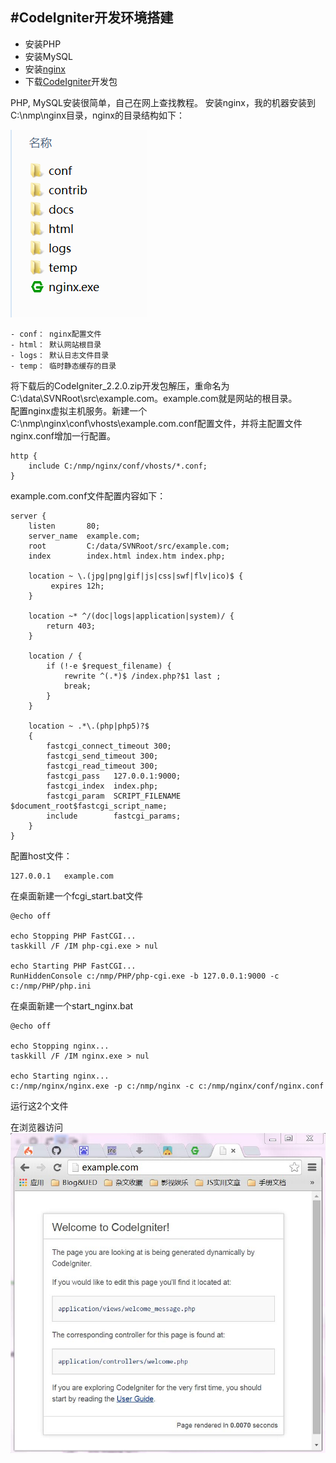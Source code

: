 #CodeIgniter开发环境搭建
----------------------

- 安装PHP
- 安装MySQL
- 安装[nginx](2)
- 下载[CodeIgniter](1)开发包

PHP, MySQL安装很简单，自己在网上查找教程。
安装nginx，我的机器安装到C:\nmp\nginx目录，nginx的目录结构如下：

   ![nginx目录结构](./img/nginx_dir.png)

	- conf： nginx配置文件
	- html： 默认网站根目录
	- logs： 默认日志文件目录
	- temp： 临时静态缓存的目录
将下载后的CodeIgniter_2.2.0.zip开发包解压，重命名为C:\data\SVNRoot\src\example.com。example.com就是网站的根目录。  
配置nginx虚拟主机服务。新建一个C:\nmp\nginx\conf\vhosts\example.com.conf配置文件，并将主配置文件nginx.conf增加一行配置。

```
http {
	include C:/nmp/nginx/conf/vhosts/*.conf;
}
```
example.com.conf文件配置内容如下：
```
server {
	listen       80;
	server_name  example.com;
	root	     C:/data/SVNRoot/src/example.com;
	index        index.html index.htm index.php;
	
	location ~ \.(jpg|png|gif|js|css|swf|flv|ico)$ {
		 expires 12h;
	}

	location ~* ^/(doc|logs|application|system)/ {
		return 403;
	}

	location / {
		if (!-e $request_filename) {
			rewrite ^(.*)$ /index.php?$1 last ;
			break;
		}
	}

	location ~ .*\.(php|php5)?$
	{
		fastcgi_connect_timeout 300;
		fastcgi_send_timeout 300;
		fastcgi_read_timeout 300;
		fastcgi_pass   127.0.0.1:9000;
		fastcgi_index  index.php;
		fastcgi_param  SCRIPT_FILENAME $document_root$fastcgi_script_name;
		include        fastcgi_params;
	}
}
```

配置host文件：


```
127.0.0.1	example.com
```

在桌面新建一个fcgi_start.bat文件

```
@echo off

echo Stopping PHP FastCGI...
taskkill /F /IM php-cgi.exe > nul

echo Starting PHP FastCGI...
RunHiddenConsole c:/nmp/PHP/php-cgi.exe -b 127.0.0.1:9000 -c c:/nmp/PHP/php.ini
```

在桌面新建一个start_nginx.bat

```
@echo off

echo Stopping nginx...
taskkill /F /IM nginx.exe > nul

echo Starting nginx...
c:/nmp/nginx/nginx.exe -p c:/nmp/nginx -c c:/nmp/nginx/conf/nginx.conf
```

运行这2个文件

在浏览器访问
![example.com](./img/example.jpg)

[1]: https://codeload.github.com/bcit-ci/CodeIgniter/zip/2.2-stable
[2]: http://nginx.org/download/nginx-1.4.7.zip
